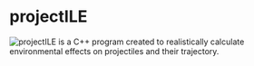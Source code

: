 # projectILE
![**projectILE is a C++ program created to realistically calculate environmental effects on projectiles and their trajectory.**](https://i.imgur.com/3UAInCe.png)




